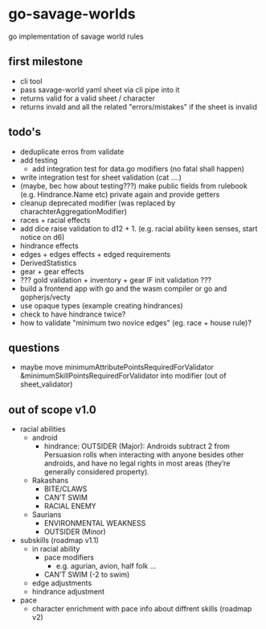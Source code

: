 # go-savage-worlds
go implementation of savage world rules

## first milestone
- cli tool
- pass savage-world yaml sheet via cli pipe into it
- returns valid for a valid sheet / character
- returns invald and all the related "errors/mistakes" if the sheet is invalid

## todo's
- deduplicate erros from validate
- add testing
  - add integration test for data.go modifiers (no fatal shall happen)
- write integration test for sheet validation (cat ....)
- (maybe, bec how about testing???) make public fields from rulebook (e.g. Hindrance.Name etc) private again and provide getters
- cleanup deprecated modifier (was replaced by charachterAggregationModifier)
- races + racial effects
- add dice raise validation to d12 + 1. (e.g. racial ability keen senses, start notice on d6)
- hindrance effects
- edges + edges effects + edged requirements
- DerivedStatistics
- gear + gear effects
- ??? gold validation + inventory + gear IF init validation ???
- build a frontend app with go and the wasm compiler or go and gopherjs/vecty
- use opaque types (example creating hindrances)
- check to have hindrance twice?
- how to validate "minimum two novice edges" (eg. race + house rule)?

## questions
- maybe move minimumAttributePointsRequiredForValidator &minimumSkillPointsRequiredForValidator into modifier (out of sheet_validator)

## out of scope v1.0
- racial abilities
  - android
    - hindrance: OUTSIDER (Major): Androids subtract 2 from Persuasion rolls when interacting with anyone besides other androids, and have no legal rights in most areas (they’re generally considered property).
  - Rakashans
    - BITE/CLAWS
    - CAN’T SWIM
    - RACIAL ENEMY
  - Saurians
    - ENVIRONMENTAL WEAKNESS
    - OUTSIDER (Minor)
- subskills (roadmap v1.1)
  - in racial ability
    - pace modifiers
      - e.g. agurian, avion, half folk ...
    - CAN’T SWIM (-2 to swim)
  - edge adjustments
  - hindrance adjustment
- pace
  - character enrichment with pace info about diffrent skills (roadmap v2)
